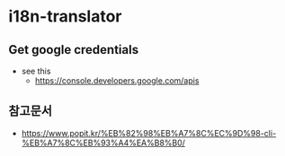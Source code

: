# i18n-translator

## Get google credentials

- see this
  - https://console.developers.google.com/apis

## 참고문서

- https://www.popit.kr/%EB%82%98%EB%A7%8C%EC%9D%98-cli-%EB%A7%8C%EB%93%A4%EA%B8%B0/

